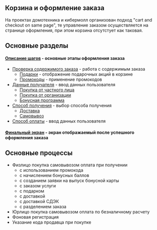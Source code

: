 ## Корзина и оформление заказа
На проектах домотехника и кибермолл организован подход "cart and checkout on same page", те управление заказом осуществляется на странице оформления, при этом корзина отсутстует как таковая.
## Основные разделы
#### [Описание шагов](steps/) - основные этапы оформления заказа
* [Проверка содержимого заказа](steps/order-list/) - работа с содержимым заказа
	* [Подарки](steps/order-list/Readme.md/#Отображение-подарков) - отображение подарочных акций в корзине
	* [Промокоды](steps/order-list/Readme.md/#Отображение-скидки-по-промокоду) - применение промокодов
* [Данные получателя](steps/user-info/) - ввод данных пользователя
	* [Покупка от частного лица](steps/user-info/personal.md)
	* [Покупка от организации](steps/user-info/company.md)
	* [Бонусная программа](steps/user-info/bonus.md) 
* [Способ получения](steps/getting/) - выбор способа получения
	* [Доставка](steps/getting/delivery/)
	* [Самовывоз](steps/getting/pickup/)
* [Способ оплаты](steps/payment/) - ввод данных пользователя
#### [Финальный экран](final/) - экран отображаемый после успешного оформления заказа

## Основные процессы
*	Физлицо покупка самовывозом оплата при получении
	*	с использованием промокода
	*	с начислением бонусных баллов
	*	с созданием заявки на выпуск бонусной карты
	*	c заказом услуги
	*	с подарком
	*	с доставкой 
	*	с доставкой СДЭК
	* 	с разделением заказа
*	Юрлицо покупка самовывозом оплата по безналичному расчету
*	Фоновая регистрация
*	Указание кода продавца при покупке







